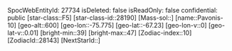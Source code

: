 ﻿---
location: [-67.23,-75.775,600]
type: Station
tags:
- astro/Star

---
SpocWebEntityId: 27734
isDeleted: false
isReadOnly: false
confidential: public
[star-class::F5]
[star-class-id::28190]
[Mass-sol::]
[name::Pavonis-10]
[geo-alt::600]
[geo-lon::-75.775]
[geo-lat::-67.23]
[geo-lon-v::0]
[geo-lat-v::0.01]
[bright-min::39]
[bright-max::47]
[Zodiac-index::10]
[ZodiacId::28143]
[NextStarId::]

